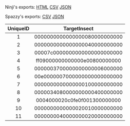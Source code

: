 Ninji's exports: [HTML](https://wuffs.org/acnh/bcsv_140/html/MysteryTourInsectParam.html) [CSV](https://wuffs.org/acnh/bcsv_140/csv/MysteryTourInsectParam.csv) [JSON](https://wuffs.org/acnh/bcsv_140/json/MysteryTourInsectParam.json)

Spazzy's exports: [CSV](https://github.com/McSpazzy/acnh-csv/blob/master/MysteryTourInsectParam.csv) [JSON](https://github.com/McSpazzy/acnh-json/blob/master/MysteryTourInsectParam.json)

| UniqueID | TargetInsect |
|:--:|:--:|
| 1 | 0000000000000000080000000000 | 
| 2 | 0000000000000000040000000000 | 
| 3 | 00007c0000000000000000000000 | 
| 4 | ff09000000000000e00800000000 | 
| 5 | 0000003700000000000006000000 | 
| 6 | 00e0000007000000000000000000 | 
| 7 | 0000000000000000100000000000 | 
| 8 | 0000034080000000000400000000 | 
| 9 | 0004000020c0fe0f001300000000 | 
| 10 | 0000000000000020010000000000 | 
| 11 | 0000000040000000020000000000 | 
